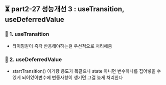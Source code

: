 ## ⏳ part2-27 성능개선 3 : useTransition, useDeferredValue

### 🔹 1. useTransition

- 타이핑같이 즉각 반응해야하는걸 우선적으로 처리해줌

### 🔹 2. useDeferredValue

- startTransition() 이거랑 용도가 똑같으나 state 아니면 변수하나를 집어넣을 수 있게 되어있어변수에 변동사항이 생기면 그걸 늦게 처리한다

